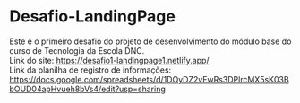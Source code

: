 # Desafio-LandingPage
Este é o primeiro desafio do projeto de desenvolvimento do módulo base do curso de Tecnologia da Escola DNC. <br>
Link do site: https://desafio1-landingpage1.netlify.app/ <br>
Link da planilha de registro de informações: https://docs.google.com/spreadsheets/d/1DOyDZ2vFwRs3DPlrcMX5sK03BbOUD04apHvueh8bVs4/edit?usp=sharing
